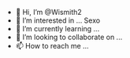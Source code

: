 - 👋 Hi, I’m @Wismith2
- 👀 I’m interested in ...
Sexo
- 🌱 I’m currently learning ...
- 💞️ I’m looking to collaborate on ...
- 📫 How to reach me ...

<!---
Wismith2/Wismith2 is a ✨ special ✨ repository because its `README.md` (this file) appears on your GitHub profile.
You can click the Preview link to take a look at your changes.
--->
